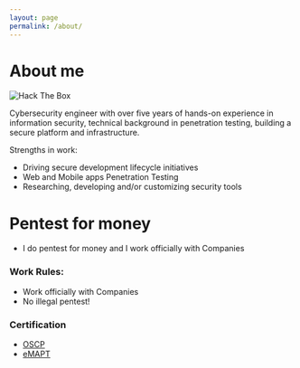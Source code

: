 ```yaml
---
layout: page
permalink: /about/
---
```


<html>
<head>
<meta charset="utf-8">
<title>About me</title>
<link rel="stylesheet" type="text/css" href="https://m1sn1k.github.io/style/about.css">
</head>
<body id="preview">
    <h1 class="code-line" data-line-start=0 data-line-end=1><a id="About_me_0"></a>About me</h1>
    <p class="has-line-data" data-line-start="2" data-line-end="3"><img src="http://www.hackthebox.eu/badge/image/576" alt="Hack The Box"></p>
    <p class="has-line-data" data-line-start="4" data-line-end="5">Cybersecurity engineer with over five years of hands-on experience in information security, technical background in penetration testing, building a secure platform and infrastructure.</p>
    <p class="has-line-data" data-line-start="6" data-line-end="7">Strengths in work:</p>
    <ul>
    <li class="has-line-data" data-line-start="8" data-line-end="9">Driving secure development lifecycle initiatives</li>
    <li class="has-line-data" data-line-start="9" data-line-end="10">Web and Mobile apps Penetration Testing</li>
    <li class="has-line-data" data-line-start="10" data-line-end="12">Researching, developing and/or customizing security tools</li>
    </ul>
    <h1 class="code-line" data-line-start=12 data-line-end=13><a id="Pentest_for_money_12"></a>Pentest for money</h1>
    <ul>
    <li class="has-line-data" data-line-start="14" data-line-end="16">I do pentest for money and I work officially with Companies</li>
    </ul>
    <h3 class="code-line" data-line-start=16 data-line-end=17><a id="Work_Rules_16"></a>Work Rules:</h3>
    <ul>
    <li class="has-line-data" data-line-start="17" data-line-end="18">Work officially with Companies</li>
    <li class="has-line-data" data-line-start="18" data-line-end="20">No illegal pentest!</li>
    </ul>
    <h3 class="code-line" data-line-start=20 data-line-end=21><a id="Certification_20"></a>Certification</h3>
    <ul>
    <li class="has-line-data" data-line-start="22" data-line-end="23"><a href="https://www.offensive-security.com/pwk-oscp/">OSCP</a></li>
    <li class="has-line-data" data-line-start="23" data-line-end="25"><a href="https://elearnsecurity.com/product/emapt-certification/">eMAPT</a></li>
    </ul>
</body>
</html>